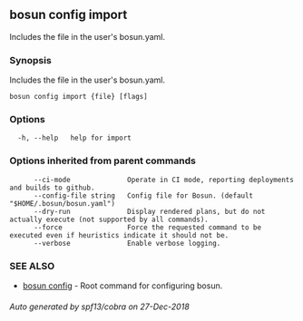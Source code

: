 ## bosun config import

Includes the file in the user's bosun.yaml.

### Synopsis

Includes the file in the user's bosun.yaml.

```
bosun config import {file} [flags]
```

### Options

```
  -h, --help   help for import
```

### Options inherited from parent commands

```
      --ci-mode              Operate in CI mode, reporting deployments and builds to github.
      --config-file string   Config file for Bosun. (default "$HOME/.bosun/bosun.yaml")
      --dry-run              Display rendered plans, but do not actually execute (not supported by all commands).
      --force                Force the requested command to be executed even if heuristics indicate it should not be.
      --verbose              Enable verbose logging.
```

### SEE ALSO

* [bosun config](bosun_config.md)	 - Root command for configuring bosun.

###### Auto generated by spf13/cobra on 27-Dec-2018
